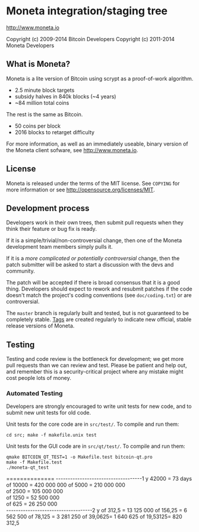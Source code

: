 Moneta integration/staging tree
================================

http://www.moneta.io

Copyright (c) 2009-2014 Bitcoin Developers
Copyright (c) 2011-2014 Moneta Developers

What is Moneta?
----------------

Moneta is a lite version of Bitcoin using scrypt as a proof-of-work algorithm.
 - 2.5 minute block targets
 - subsidy halves in 840k blocks (~4 years)
 - ~84 million total coins

The rest is the same as Bitcoin.
 - 50 coins per block
 - 2016 blocks to retarget difficulty

For more information, as well as an immediately useable, binary version of
the Moneta client sofware, see http://www.moneta.io.

License
-------

Moneta is released under the terms of the MIT license. See `COPYING` for more
information or see http://opensource.org/licenses/MIT.

Development process
-------------------

Developers work in their own trees, then submit pull requests when they think
their feature or bug fix is ready.

If it is a simple/trivial/non-controversial change, then one of the Moneta
development team members simply pulls it.

If it is a *more complicated or potentially controversial* change, then the patch
submitter will be asked to start a discussion with the devs and community.

The patch will be accepted if there is broad consensus that it is a good thing.
Developers should expect to rework and resubmit patches if the code doesn't
match the project's coding conventions (see `doc/coding.txt`) or are
controversial.

The `master` branch is regularly built and tested, but is not guaranteed to be
completely stable. [Tags](https://github.com/moneta-project/moneta/tags) are created
regularly to indicate new official, stable release versions of Moneta.

Testing
-------

Testing and code review is the bottleneck for development; we get more pull
requests than we can review and test. Please be patient and help out, and
remember this is a security-critical project where any mistake might cost people
lots of money.

### Automated Testing

Developers are strongly encouraged to write unit tests for new code, and to
submit new unit tests for old code.

Unit tests for the core code are in `src/test/`. To compile and run them:

    cd src; make -f makefile.unix test

Unit tests for the GUI code are in `src/qt/test/`. To compile and run them:

    qmake BITCOIN_QT_TEST=1 -o Makefile.test bitcoin-qt.pro
    make -f Makefile.test
    ./moneta-qt_test

==============
------------------------------------1 y
42000 = 73 days 
  of 10000 = 420 000 000 
	 of 5000 = 210 000 000	
		of 2500 = 105 000 000	
		of 1250 =  52 500 000	
		of 625  =  26 250 000	
------------------------------------2 y
		of 312,5  = 13 125 000
		of 156,25 =  6 562 500
		of 78,125 =  3 281 250
		of 39,0625=  1 640 625
		of 19,53125=   820 312,5	
